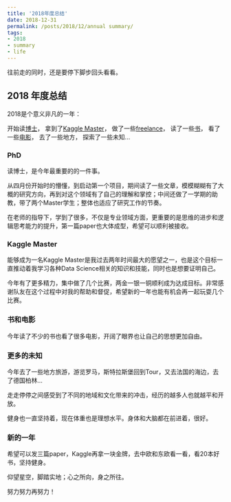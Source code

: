 ```yaml
---
title: '2018年度总结'
date: 2018-12-31
permalink: /posts/2018/12/annual summary/
tags:
- 2018
- summary
- life
---
```


往前走的同时，还是要停下脚步回头看看。

## 2018 年度总结
2018是个意义非凡的一年：

开始读[博士](http://satoss.uni.lu/members/zhiqiang/)，
拿到了[Kaggle Master](https://www.kaggle.com/zhiqiangzhong)，
做了一些[freelance](https://www.linkedin.com/in/zhiqiang-zhong-097287111/)，
读了一些[书](https://zhiqiangzhongddu.github.io/posts/2018/10/Reading-List%202018/)，
看了一些[电影](https://zhiqiangzhongddu.github.io/posts/2018/10/blog-post-2/)，
去了一些地方，
探索了一些未知...

### PhD 
读博士，是今年最重要的的一件事。

从四月份开始时的懵懂，到启动第一个项目，期间读了一些文章，模模糊糊有了大概的研究方向，再到对这个领域有了自己的理解和掌控；中间还做了一学期的助教，带了两个Master学生；整体也适应了研究工作的节奏。

在老师的指导下，学到了很多，不仅是专业领域方面，更重要的是思维的进步和逻辑思考能力的提升，第一篇paper也大体成型，希望可以顺利被接收。

### Kaggle Master
能够成为一名Kaggle Master是我过去两年时间最大的愿望之一，也是这个目标一直推动着我学习各种Data Science相关的知识和技能，同时也是想要证明自己。

今年有了更多精力，集中做了几个比赛，两金一银一铜顺利成为达成目标。非常感谢队友在这个过程中对我的帮助和督促，希望新的一年也能有机会再一起玩耍几个比赛。

### 书和电影
今年读了不少的书也看了很多电影，开阔了眼界也让自己的思想更加自由。

### 更多的未知
今年去了一些地方旅游，游览罗马，斯特拉斯堡回到Tour，又去法国的海边，去了德国柏林...

走走停停之间感受到了不同的地域和文化带来的冲击，经历的越多人也就越平和开放。

健身也一直坚持着，现在体重也是理想水平。身体和大脑都在前进着，很好。

### 新的一年
希望可以发三篇paper，Kaggle再拿一块金牌，去中欧和东欧看一看，看20本好书，坚持健身。

仰望星空，脚踏实地；心之所向，身之所往。

努力努力再努力！
